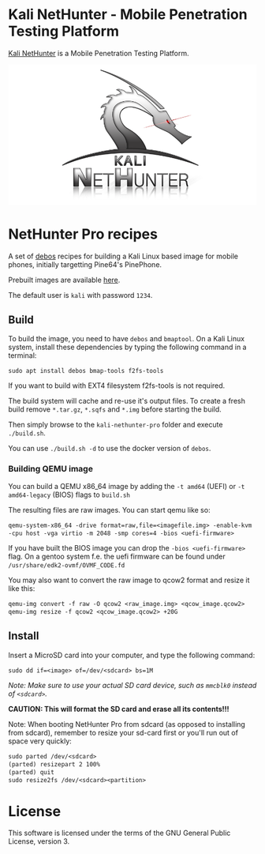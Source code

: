 # Kali NetHunter - Mobile Penetration Testing Platform

[Kali NetHunter](](https://www.kali.org/get-kali/#kali-mobile)) is a Mobile Penetration Testing Platform.

[![Kali NetHunter Logo](./pictures/nethunter-git-logo.png)](./pictures/nethunter-git-logo.png)

# NetHunter Pro recipes

A set of [debos](https://github.com/go-debos/debos) recipes for building a
Kali Linux based image for mobile phones, initially targetting Pine64's PinePhone.

Prebuilt images are available [here](https://www.kali.org/get-kali/#kali-mobile).

The default user is `kali` with password `1234`.

## Build

To build the image, you need to have `debos` and `bmaptool`. On a Kali Linux
system, install these dependencies by typing the following command in a terminal:

```
sudo apt install debos bmap-tools f2fs-tools
```

If you want to build with EXT4 filesystem f2fs-tools is not required.

The build system will cache and re-use it's output files. To create a fresh build
remove `*.tar.gz`, `*.sqfs` and `*.img` before starting the build.

Then simply browse to the `kali-nethunter-pro` folder and execute `./build.sh`.

You can use `./build.sh -d` to use the docker version of `debos`.

### Building QEMU image

You can build a QEMU x86_64 image by adding the `-t amd64` (UEFI) or
`-t amd64-legacy` (BIOS) flags to `build.sh`

The resulting files are raw images. You can start qemu like so:

```
qemu-system-x86_64 -drive format=raw,file=<imagefile.img> -enable-kvm -cpu host -vga virtio -m 2048 -smp cores=4 -bios <uefi-firmware>
```
If you have built the BIOS image you can drop the `-bios <uefi-firmware>` flag.
On a gentoo system f.e. the uefi firmware can be found under
`/usr/share/edk2-ovmf/OVMF_CODE.fd`

You may also want to convert the raw image to qcow2 format
and resize it like this:

```
qemu-img convert -f raw -O qcow2 <raw_image.img> <qcow_image.qcow2>
qemu-img resize -f qcow2 <qcow_image.qcow2> +20G
```

## Install

Insert a MicroSD card into your computer, and type the following command:

```
sudo dd if=<image> of=/dev/<sdcard> bs=1M
```

*Note: Make sure to use your actual SD card device, such as `mmcblk0` instead of
`<sdcard>`.*

**CAUTION: This will format the SD card and erase all its contents!!!**

Note: When booting NetHunter Pro from sdcard (as opposed to installing from sdcard),
      remember to resize your sd-card first or you'll run out of space very quickly:

```
sudo parted /dev/<sdcard>
(parted) resizepart 2 100%
(parted) quit
sudo resize2fs /dev/<sdcard><partition>
```

# License

This software is licensed under the terms of the GNU General Public License,
version 3.
